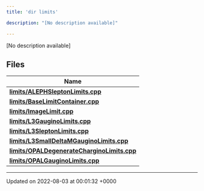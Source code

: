 ```yaml
---
title: 'dir limits'

description: "[No description available]"

---
```







[No description available]

## Files

| Name           |
| -------------- |
| **[limits/ALEPHSleptonLimits.cpp](/documentation/code/main/files/alephsleptonlimits_8cpp/#file-alephsleptonlimits.cpp)**  |
| **[limits/BaseLimitContainer.cpp](/documentation/code/main/files/baselimitcontainer_8cpp/#file-baselimitcontainer.cpp)**  |
| **[limits/ImageLimit.cpp](/documentation/code/main/files/imagelimit_8cpp/#file-imagelimit.cpp)**  |
| **[limits/L3GauginoLimits.cpp](/documentation/code/main/files/l3gauginolimits_8cpp/#file-l3gauginolimits.cpp)**  |
| **[limits/L3SleptonLimits.cpp](/documentation/code/main/files/l3sleptonlimits_8cpp/#file-l3sleptonlimits.cpp)**  |
| **[limits/L3SmallDeltaMGauginoLimits.cpp](/documentation/code/main/files/l3smalldeltamgauginolimits_8cpp/#file-l3smalldeltamgauginolimits.cpp)**  |
| **[limits/OPALDegenerateCharginoLimits.cpp](/documentation/code/main/files/opaldegeneratecharginolimits_8cpp/#file-opaldegeneratecharginolimits.cpp)**  |
| **[limits/OPALGauginoLimits.cpp](/documentation/code/main/files/opalgauginolimits_8cpp/#file-opalgauginolimits.cpp)**  |






-------------------------------

Updated on 2022-08-03 at 00:01:32 +0000
